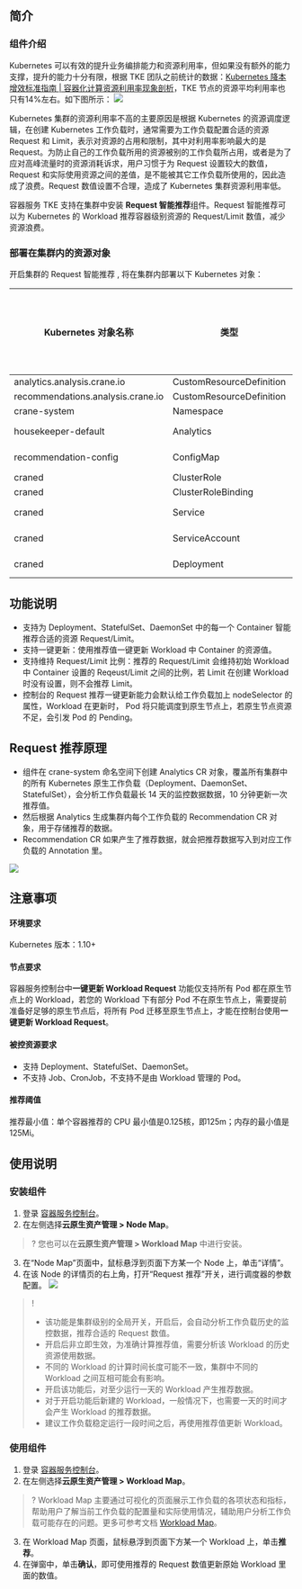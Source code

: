 


## 简介


### 组件介绍

Kubernetes 可以有效的提升业务编排能力和资源利用率，但如果没有额外的能力支撑，提升的能力十分有限，根据 TKE 团队之前统计的数据：[Kubernetes 降本增效标准指南 | 容器化计算资源利用率现象剖析](https://mp.weixin.qq.com/s/8sHsI1pVm-1RX5w1F3uWPg)，TKE 节点的资源平均利用率也只有14%左右。如下图所示：
![](https://main.qcloudimg.com/raw/b0a71f06a0aba33be0df9fc2a7e772bf.png)


Kubernetes 集群的资源利用率不高的主要原因是根据 Kubernetes 的资源调度逻辑，在创建 Kubernetes 工作负载时，通常需要为工作负载配置合适的资源 Request 和 Limit，表示对资源的占用和限制，其中对利用率影响最大的是 Request。为防止自己的工作负载所用的资源被别的工作负载所占用，或者是为了应对高峰流量时的资源消耗诉求，用户习惯于为 Request 设置较大的数值，Request 和实际使用资源之间的差值，是不能被其它工作负载所使用的，因此造成了浪费。Request 数值设置不合理，造成了 Kubernetes 集群资源利用率低。

容器服务 TKE 支持在集群中安装 **Request 智能推荐**组件。Request 智能推荐可以为 Kubernetes 的 Workload 推荐容器级别资源的 Request/Limit 数值，减少资源浪费。

### 部署在集群内的资源对象

开启集群的 Request 智能推荐 , 将在集群内部署以下 Kubernetes 对象：

| Kubernetes 对象名称               | 类型                     | 默认占用资源 | 所属 Namespaces |
| --------------------------------- | ------------------------ | ------------ | --------------- |
| analytics.analysis.crane.io       | CustomResourceDefinition | -            | -               |
| recommendations.analysis.crane.io | CustomResourceDefinition | -            | -               |
| crane-system                      | Namespace                | -            | -               |
| housekeeper-default               | Analytics                | -            | crane-system    |
| recommendation-config             | ConfigMap                | -            | crane-system    |
| craned                            | ClusterRole              | -            | -               |
| craned                            | ClusterRoleBinding       | -            | -               |
| craned                            | Service                  | -            | crane-system    |
| craned                            | ServiceAccount           | -            | crane-system    |
| craned                            | Deployment               | -            | crane-system    |


## 功能说明

  - 支持为 Deployment、StatefulSet、DaemonSet 中的每一个 Container 智能推荐合适的资源 Request/Limit。
  - 支持一键更新：使用推荐值一键更新 Workload 中 Container 的资源值。
  - 支持维持 Request/Limit 比例：推荐的 Request/Limit 会维持初始 Workload 中 Container 设置的 Reqeust/Limit 之间的比例，若 Limit 在创建 Workload 时没有设置，则不会推荐 Limit。
  - 控制台的 Request 推荐一键更新能力会默认给工作负载加上 nodeSelector 的属性，Workload 在更新时， Pod 将只能调度到原生节点上，若原生节点资源不足，会引发 Pod 的 Pending。

## Request 推荐原理

- 组件在 crane-system 命名空间下创建 Analytics CR 对象，覆盖所有集群中的所有 Kubernetes 原生工作负载（Deployment、DaemonSet、StatefulSet），会分析工作负载最长 14 天的监控数据数据，10 分钟更新一次推荐值。
- 然后根据 Analytics 生成集群内每个工作负载的 Recommendation CR 对象，用于存储推荐的数据。
- Recommendation CR 如果产生了推荐数据，就会把推荐数据写入到对应工作负载的 Annotation 里。

![](https://qcloudimg.tencent-cloud.cn/raw/814d0d52c0adec6dac7c0b5e6278bd6a.png)

## 注意事项

#### 环境要求

Kubernetes 版本：1.10+


#### 节点要求
容器服务控制台中**一键更新 Workload Request** 功能仅支持所有 Pod 都在原生节点上的 Workload，若您的 Workload 下有部分 Pod 不在原生节点上，需要提前准备好足够的原生节点后，将所有 Pod 迁移至原生节点上，才能在控制台使用**一键更新 Workload Request**。

#### 被控资源要求

- 支持 Deployment、StatefulSet、DaemonSet。
- 不支持 Job、CronJob，不支持不是由 Workload 管理的 Pod。

#### 推荐阈值

推荐最小值：单个容器推荐的 CPU 最小值是0.125核，即125m；内存的最小值是125Mi。

## 使用说明

### 安装组件


1. 登录 [容器服务控制台](https://console.cloud.tencent.com/tke2/cluster?rid=8)。
2. 在左侧选择**云原生资产管理 > Node Map**。
>? 您也可以在**云原生资产管理 > Workload Map** 中进行安装。
>
3. 在“Node Map”页面中，鼠标悬浮到页面下方某一个 Node 上，单击“详情”。
4. 在该 Node 的详情页的右上角，打开“Request 推荐”开关，进行调度器的参数配置。
![](https://qcloudimg.tencent-cloud.cn/raw/a1e1dd9a7904168a41d07e61d311039d.png)
>!
>- 该功能是集群级别的全局开关，开启后，会自动分析工作负载历史的监控数据，推荐合适的 Request 数值。
>- 开启后非立即生效，为准确计算推荐值，需要分析该 Workload 的历史资源使用数据。
>- 不同的 Workload 的计算时间长度可能不一致，集群中不同的 Workload 之间互相可能会有影响。
>- 开启该功能后，对至少运行一天的 Workload 产生推荐数据。
>- 对于开启功能后新建的 Workload，一般情况下，也需要一天的时间才会产生 Workload 的推荐数据。
>- 建议工作负载稳定运行一段时间之后，再使用推荐值更新 Workload。

### 使用组件

1. 登录 [容器服务控制台](https://console.cloud.tencent.com/tke2/cluster?rid=8)。
2. 在左侧选择**云原生资产管理 > Workload Map**。
>? Workload Map 主要通过可视化的页面展示工作负载的各项状态和指标，帮助用户了解当前工作负载的配置量和实际使用情况，辅助用户分析工作负载可能存在的问题。更多可参考文档 [Workload Map](https://cloud.tencent.com/document/product/457/78330)。
>
3. 在 Workload Map 页面，鼠标悬浮到页面下方某一个 Workload 上，单击**推荐**。
3. 在弹窗中，单击**确认**，即可使用推荐的 Request 数值更新原始 Workload 里面的数值。







